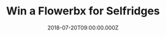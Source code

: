 ---
campaign-uuid: "c-a3580cea-98bf-4256-977d-b3a4369d654c"
type: "Preview"
category: "Gifts"
date: "2018-07-20T09:00:00.000Z"
end-date: "2018-09-20T23:59:00.000Z"
disable-form: false
is_promoted: false
has_entry_page: true
title: "Win a Flowerbx for Selfridges"
competition-description: "<p>Flowers are the most special gift anyone could ask for.\
  \ We are giving you the chance to win a Flowebx for Selfridges for you to treat\
  \ your loved ones or that special person.</p>\r\n<p>Make that person unique with\
  \ a bunch of 20 blooms with Selfridges</p>"
hero-header: "Win a Flowerbx for Selfridges"
terms-confirmation: "N/A"
banner-img: "https://assets.expresslyapp.com/asset-f0a39cec-1396-4a1b-b00f-d8be542d6cb0.jpg"
logo-left-href: "http://selfridges.com"
logo-left-image: "https://assets.expresslyapp.com/asset-a5a93da9-0a0b-4ff2-b38a-bddf02883392.jpg"
logo-left-title: "Selfridges"
bg-image-hero: "https://assets.expresslyapp.com/asset-a6307001-3b96-436c-afe6-e8e9fd89e541.jpg"
bg-image-first: "https://assets.expresslyapp.com/asset-8af9211e-70ff-4e78-8e35-46517fc1fc17.jpg"
section1-content: "<p>In bloom between March and August, stocks are known for their\
  \ sweet perfume and soft spring-summer hues. Picked at their prime by Flowerbx for\
  \ Selfridges, small clusters of double flowers meet at the top of their medium-length\
  \ stems. </p>\r\n<p>It’s no wonder this bunch of 20 blooms is symbolic of happiness\
  \ and lasting beauty; we can’t think of a better way to gift someone, don’t miss\
  \ out this opportunity and they could be yours.</p>"
entry-title: "Win a Flowerbx for Selfridges"
entry-content: "Enter the draw to win a Flowerbx for Selfridges\r\nby completing the\
  \ form below before 23:59 on 20th of September 2018."
has-winner: false
prize-description: "Flowerbx for Selfridges"
special-conditions: "Multiple entries are allowed up to one every day."
---